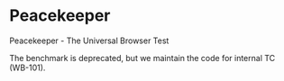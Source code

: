 Peacekeeper
==========

Peacekeeper - The Universal Browser Test

The benchmark is deprecated, but we maintain the code for internal TC (WB-101).
